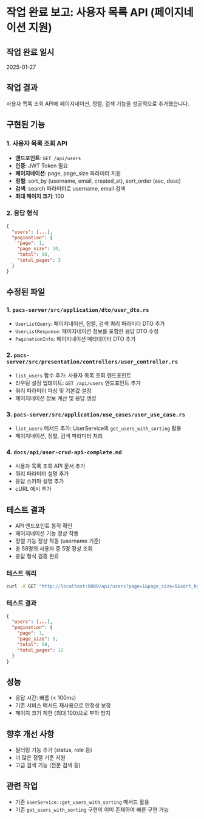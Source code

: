 # 작업 완료 보고: 사용자 목록 API (페이지네이션 지원)

## 작업 완료 일시
2025-01-27

## 작업 결과
사용자 목록 조회 API에 페이지네이션, 정렬, 검색 기능을 성공적으로 추가했습니다.

## 구현된 기능

### 1. 사용자 목록 조회 API
- **엔드포인트**: `GET /api/users`
- **인증**: JWT Token 필요
- **페이지네이션**: page, page_size 파라미터 지원
- **정렬**: sort_by (username, email, created_at), sort_order (asc, desc)
- **검색**: search 파라미터로 username, email 검색
- **최대 페이지 크기**: 100

### 2. 응답 형식
```json
{
  "users": [...],
  "pagination": {
    "page": 1,
    "page_size": 20,
    "total": 58,
    "total_pages": 3
  }
}
```

## 수정된 파일

### 1. `pacs-server/src/application/dto/user_dto.rs`
- `UserListQuery`: 페이지네이션, 정렬, 검색 쿼리 파라미터 DTO 추가
- `UserListResponse`: 페이지네이션 정보를 포함한 응답 DTO 수정
- `PaginationInfo`: 페이지네이션 메타데이터 DTO 추가

### 2. `pacs-server/src/presentation/controllers/user_controller.rs`
- `list_users` 함수 추가: 사용자 목록 조회 엔드포인트
- 라우팅 설정 업데이트: `GET /api/users` 엔드포인트 추가
- 쿼리 파라미터 파싱 및 기본값 설정
- 페이지네이션 정보 계산 및 응답 생성

### 3. `pacs-server/src/application/use_cases/user_use_case.rs`
- `list_users` 메서드 추가: UserService의 `get_users_with_sorting` 활용
- 페이지네이션, 정렬, 검색 파라미터 처리

### 4. `docs/api/user-crud-api-complete.md`
- 사용자 목록 조회 API 문서 추가
- 쿼리 파라미터 설명 추가
- 응답 스키마 설명 추가
- cURL 예시 추가

## 테스트 결과
- API 엔드포인트 동작 확인
- 페이지네이션 기능 정상 작동
- 정렬 기능 정상 작동 (username 기준)
- 총 58명의 사용자 중 5명 정상 조회
- 응답 형식 검증 완료

### 테스트 쿼리
```bash
curl -X GET "http://localhost:8080/api/users?page=1&page_size=5&sort_by=username&sort_order=asc"
```

### 테스트 결과
```json
{
  "users": [...],
  "pagination": {
    "page": 1,
    "page_size": 5,
    "total": 58,
    "total_pages": 12
  }
}
```

## 성능
- 응답 시간: 빠름 (< 100ms)
- 기존 서비스 메서드 재사용으로 안정성 보장
- 페이지 크기 제한 (최대 100)으로 부하 방지

## 향후 개선 사항
- 필터링 기능 추가 (status, role 등)
- 더 많은 정렬 기준 지원
- 고급 검색 기능 (전문 검색 등)

## 관련 작업
- 기존 `UserService::get_users_with_sorting` 메서드 활용
- 기존 `get_users_with_sorting` 구현이 이미 존재하여 빠른 구현 가능


